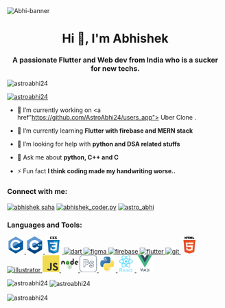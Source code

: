 <img src="https://res.cloudinary.com/superfolio/image/upload/v1620689979/68747470733a2f2f692e70696e696d672e636f6d2f6f726967696e616c732f63362f33332f63322f63363333633230656465383266306530636564376435373064626533613166332e676966_yjuh2s.gif" alt="Abhi-banner">
<h1 align="center">Hi 👋, I'm Abhishek</h1>
<h3 align="center">A passionate Flutter and Web dev from India who is a sucker for new techs.</h3>
<!-- <img align=“right” alt=“coding” width=“400” src=“https://media.giphy.com/media/xUA7bdpLxQhsSQdyog/giphy.gif”> -->
<!-- <iframe src="https://giphy.com/embed/xUA7bdpLxQhsSQdyog" width="480" height="360" frameBorder="0" class="giphy-embed" allowFullScreen></iframe><p align="right"><a href="https://giphy.com/gifs/night-programming-programmer-xUA7bdpLxQhsSQdyog">via GIPHY</a></p> -->
<p align="left"> <img src="https://komarev.com/ghpvc/?username=astroabhi24&label=Profile%20views&color=0e75b6&style=flat" alt="astroabhi24" /> </p>

<p align="left"> <a href="https://github.com/ryo-ma/github-profile-trophy"><img src="https://github-profile-trophy.vercel.app/?username=astroabhi24&theme=darkhub&no-frame=true" alt="astroabhi24" /></a> </p>

<!-- [![trophy](https://github-profile-trophy.vercel.app/?username=ryo-ma&theme=onedark)](https://github.com/ryo-ma/github-profile-trophy) -->
- 🔭 I’m currently working on <a href"https://github.com/AstroAbhi24/users_app"> Uber Clone </a>.

- 🌱 I’m currently learning **Flutter with firebase and MERN stack**

- 🤝 I’m looking for help with **python and DSA related stuffs**

- 💬 Ask me about **python, C++ and C**

- ⚡ Fun fact **I think coding made my handwriting worse..**

<h3 align="left">Connect with me:</h3>
<p align="left">
<a href="https://fb.com/abhishek saha" target="blank"><img align="center" src="https://raw.githubusercontent.com/rahuldkjain/github-profile-readme-generator/master/src/images/icons/Social/facebook.svg" alt="abhishek saha" height="30" width="40" /></a>
<a href="https://instagram.com/abhishek_coder.py" target="blank"><img align="center" src="https://raw.githubusercontent.com/rahuldkjain/github-profile-readme-generator/master/src/images/icons/Social/instagram.svg" alt="abhishek_coder.py" height="30" width="40" /></a>
<a href="https://codeforces.com/profile/astro_abhi" target="blank"><img align="center" src="https://raw.githubusercontent.com/rahuldkjain/github-profile-readme-generator/master/src/images/icons/Social/codeforces.svg" alt="astro_abhi" height="30" width="40" /></a>
</p>

<h3 align="left">Languages and Tools:</h3>
<p align="left"> <a href="https://www.cprogramming.com/" target="_blank" rel="noreferrer"> <img src="https://raw.githubusercontent.com/devicons/devicon/master/icons/c/c-original.svg" alt="c" width="40" height="40"/> </a> <a href="https://www.w3schools.com/cpp/" target="_blank" rel="noreferrer"> <img src="https://raw.githubusercontent.com/devicons/devicon/master/icons/cplusplus/cplusplus-original.svg" alt="cplusplus" width="40" height="40"/> </a> <a href="https://www.w3schools.com/css/" target="_blank" rel="noreferrer"> <img src="https://raw.githubusercontent.com/devicons/devicon/master/icons/css3/css3-original-wordmark.svg" alt="css3" width="40" height="40"/> </a> <a href="https://dart.dev" target="_blank" rel="noreferrer"> <img src="https://www.vectorlogo.zone/logos/dartlang/dartlang-icon.svg" alt="dart" width="40" height="40"/> </a> <a href="https://www.figma.com/" target="_blank" rel="noreferrer"> <img src="https://www.vectorlogo.zone/logos/figma/figma-icon.svg" alt="figma" width="40" height="40"/> </a> <a href="https://firebase.google.com/" target="_blank" rel="noreferrer"> <img src="https://www.vectorlogo.zone/logos/firebase/firebase-icon.svg" alt="firebase" width="40" height="40"/> </a> <a href="https://flutter.dev" target="_blank" rel="noreferrer"> <img src="https://www.vectorlogo.zone/logos/flutterio/flutterio-icon.svg" alt="flutter" width="40" height="40"/> </a> <a href="https://git-scm.com/" target="_blank" rel="noreferrer"> <img src="https://www.vectorlogo.zone/logos/git-scm/git-scm-icon.svg" alt="git" width="40" height="40"/> </a> <a href="https://www.w3.org/html/" target="_blank" rel="noreferrer"> <img src="https://raw.githubusercontent.com/devicons/devicon/master/icons/html5/html5-original-wordmark.svg" alt="html5" width="40" height="40"/> </a> <a href="https://www.adobe.com/in/products/illustrator.html" target="_blank" rel="noreferrer"> <img src="https://www.vectorlogo.zone/logos/adobe_illustrator/adobe_illustrator-icon.svg" alt="illustrator" width="40" height="40"/> </a> <a href="https://developer.mozilla.org/en-US/docs/Web/JavaScript" target="_blank" rel="noreferrer"> <img src="https://raw.githubusercontent.com/devicons/devicon/master/icons/javascript/javascript-original.svg" alt="javascript" width="40" height="40"/> </a> <a href="https://nodejs.org" target="_blank" rel="noreferrer"> <img src="https://raw.githubusercontent.com/devicons/devicon/master/icons/nodejs/nodejs-original-wordmark.svg" alt="nodejs" width="40" height="40"/> </a> <a href="https://www.photoshop.com/en" target="_blank" rel="noreferrer"> <img src="https://raw.githubusercontent.com/devicons/devicon/master/icons/photoshop/photoshop-line.svg" alt="photoshop" width="40" height="40"/> </a> <a href="https://www.python.org" target="_blank" rel="noreferrer"> <img src="https://raw.githubusercontent.com/devicons/devicon/master/icons/python/python-original.svg" alt="python" width="40" height="40"/> </a> <a href="https://reactjs.org/" target="_blank" rel="noreferrer"> <img src="https://raw.githubusercontent.com/devicons/devicon/master/icons/react/react-original-wordmark.svg" alt="react" width="40" height="40"/> </a> <a href="https://vuejs.org/" target="_blank" rel="noreferrer"> <img src="https://raw.githubusercontent.com/devicons/devicon/master/icons/vuejs/vuejs-original-wordmark.svg" alt="vuejs" width="40" height="40"/> </a> </p>

<p><img align="left" src="https://github-readme-stats.vercel.app/api/top-langs?username=astroabhi24&show_icons=true&locale=en&layout=compact&theme=onedark&no-frame=true" alt="astroabhi24" /></p>

<p>&nbsp;<img align="center" src="https://github-readme-stats.vercel.app/api?username=astroabhi24&show_icons=true&locale=en&theme=onedark&no-frame=true" alt="astroabhi24" /></p>

<p><img align="center" src="https://github-readme-streak-stats.herokuapp.com/?user=astroabhi24&theme=onedark&no-frame=true" alt="astroabhi24" /></p>


<!-- ![snake gif](https://github.com/AstroAbhi24/AstroAbhi24/blob/output/github-contribution-grid-snake.gif) -->
